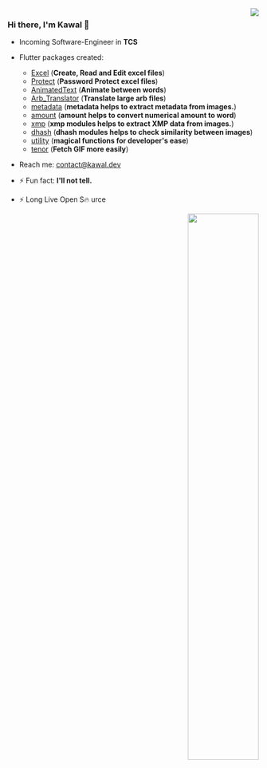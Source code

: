 <img  align='right' src="https://github-readme-stats.vercel.app/api?username=justkawal&count_private=true&show_icons=true&title_color=ffffff&icon_color=bb2acf&text_color=daf7dc&bg_color=151515">

### Hi there, I'm Kawal 👋


- Incoming Software-Engineer in **TCS**
- Flutter packages created:
  - [Excel](https://github.com/justkawal/excel)  (**Create, Read and Edit excel files**)
  - [Protect](https://github.com/justkawal/protect)  (**Password Protect excel files**)
  - [AnimatedText](https://github.com/justkawal/animated_text)  (**Animate between words**)
  - [Arb_Translator](https://github.com/justkawal/arb_translator)  (**Translate large arb files**)
  - [metadata](https://github.com/justkawal/metadata)  (**metadata helps to extract metadata from images.**)
  - [amount](https://github.com/justkawal/amount)  (**amount helps to convert numerical amount to word**)
  - [xmp](https://github.com/justkawal/xmp)  (**xmp modules helps to extract XMP data from images.**)
  - [dhash](https://github.com/justkawal/dhash)  (**dhash modules helps to check similarity between images**)
  - [utility](https://github.com/justkawal/utility)  (**magical functions for developer's ease**)
  - [tenor](https://github.com/justkawal/tenor)  (**Fetch GIF more easily**)

- Reach me: contact@kawal.dev
- ⚡ Fun fact:   **I'll not tell.**
- ⚡ Long Live Open S🔥 urce

<p align="right"><img width="53%" src="https://github-readme-stats.vercel.app/api/top-langs/?username=justkawal&layout=compact&theme=dark" /></p>

